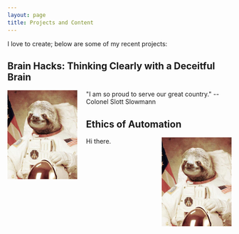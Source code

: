 ```yaml
---
layout: page
title: Projects and Content
---
```


I love to create; below are some of my recent projects:

<div class="projectblock">
<h2> Brain Hacks: Thinking Clearly with a Deceitful Brain </h2>
</div>

<div class="projectblock">
<img src="\images\o4zhtU8.jpg" height="200" align="left" style="margin-right: 20px"/>

"I am so proud to serve our great country." --Colonel Slott Slowmann

</div>


<div class="projectblock">
<h2> Ethics of Automation </h2>
</div>

<div class="projectblock">

<img src="\images\o4zhtU8.jpg" height="200" align="right" style="margin-left: 20px"/>
<!--<img src="\images\o4zhtU8.jpg" height="200" align="left" style="margin-right: 20px"/>-->

Hi there.

</div>

<!--![alt text][sloth]-->

<!--[sloth]: \images\o4zhtU8.jpg-->

<!--
<p class="message">
  Hey there! This page is included as an example. Feel free to customize it for your own use upon downloading. Carry on!
</p>

In the novel, *The Strange Case of Dr. Jeykll and Mr. Hyde*, Mr. Poole is Dr. Jekyll's virtuous and loyal butler. Similarly, Poole is an upstanding and effective butler that helps you build Jekyll themes. It's made by [@mdo](https://twitter.com/mdo).

There are currently two themes built on Poole:

* [Hyde](http://hyde.getpoole.com)
* [Lanyon](http://lanyon.getpoole.com)

Learn more and contribute on [GitHub](https://github.com/poole).

## Setup

Some fun facts about the setup of this project include:

* Built for [Jekyll](http://jekyllrb.com)
* Developed on GitHub and hosted for free on [GitHub Pages](https://pages.github.com)
* Coded with [Sublime Text 2](http://sublimetext.com), an amazing code editor
* Designed and developed while listening to music like [Blood Bros Trilogy](https://soundcloud.com/maddecent/sets/blood-bros-series)

Have questions or suggestions? Feel free to [open an issue on GitHub](https://github.com/poole/issues/new) or [ask me on Twitter](https://twitter.com/mdo).

Thanks for reading!
-->
